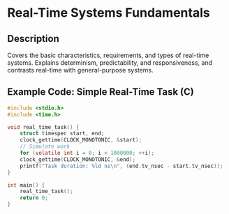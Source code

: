 # Real-Time Systems Fundamentals

## Description
Covers the basic characteristics, requirements, and types of real-time systems. Explains determinism, predictability, and responsiveness, and contrasts real-time with general-purpose systems.

## Example Code: Simple Real-Time Task (C)
```c
#include <stdio.h>
#include <time.h>

void real_time_task() {
    struct timespec start, end;
    clock_gettime(CLOCK_MONOTONIC, &start);
    // Simulate work
    for (volatile int i = 0; i < 1000000; ++i);
    clock_gettime(CLOCK_MONOTONIC, &end);
    printf("Task duration: %ld ns\n", (end.tv_nsec - start.tv_nsec));
}

int main() {
    real_time_task();
    return 0;
}
```
